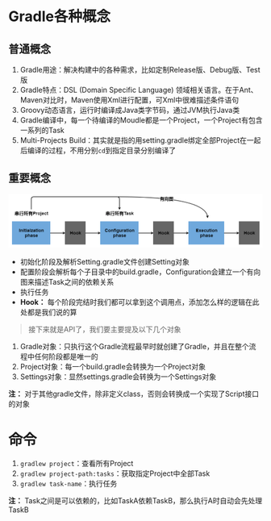 
# Gradle各种概念

## 普通概念

1. Gradle用途：解决构建中的各种需求，比如定制Release版、Debug版、Test版
2. Gradle特点：DSL (Domain Specific Language) 领域相关语言。在于Ant、Maven对比时，Maven使用Xml进行配置，可Xml中很难描述条件语句
3. Groovy动态语言，运行时编译成Java类字节码，通过JVM执行Java类
4. Gradle编译中，每一个待编译的Moudle都是一个Project，一个Project有包含一系列的Task
5. Multi-Projects Build：其实就是指的用setting.gradle绑定全部Project在一起后编译的过程，不用分别`cd`到指定目录分别编译了

## 重要概念

![Gradle工作流程](../../image/Gradle_Workline.png)
- 初始化阶段及解析Setting.gradle文件创建Setting对象
- 配置阶段会解析每个子目录中的build.gradle，Configuration会建立一个有向图来描述Task之间的依赖关系
- 执行任务
- **Hook：** 每个阶段完结时我们都可以拿到这个调用点，添加怎么样的逻辑在此处都是我们说的算

> 接下来就是API了，我们要主要提及以下几个对象

1. Gradle对象：只执行这个Gradle流程最早时就创建了Gradle，并且在整个流程中任何阶段都是唯一的
2. Project对象：每一个build.gradle会转换为一个Project对象
3. Settings对象：显然settings.gradle会转换为一个Settings对象

**注：** 对于其他gradle文件，除非定义class，否则会转换成一个实现了Script接口的对象

# 命令

1. `gradlew project`：查看所有Project
2. `gradlew project-path:tasks`：获取指定Project中全部Task
3. `gradlew task-name`：执行任务

**注：** Task之间是可以依赖的，比如TaskA依赖TaskB，那么执行A时自动会先处理TaskB

